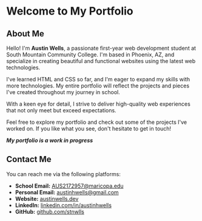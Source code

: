 # Welcome to My Portfolio

## About Me

Hello! I'm **Austin Wells**, a passionate first-year web development student at South Mountain Community College. I'm based in Phoenix, AZ, and specialize in creating beautiful and functional websites using the latest web technologies.

I've learned HTML and CSS so far, and I'm eager to expand my skills with more technologies. My entire portfolio will reflect the projects and pieces I've created throughout my journey in school.

With a keen eye for detail, I strive to deliver high-quality web experiences that not only meet but exceed expectations.

Feel free to explore my portfolio and check out some of the projects I've worked on. If you like what you see, don't hesitate to get in touch!

***My portfolio is a work in progress***

## Contact Me

You can reach me via the following platforms:

- **School Email:** [AUS2172957@maricopa.edu](mailto:AUS2172957@maricopa.edu)
- **Personal Email:** [austinhwells@gmail.com](mailto:austinhwells@gmail.com)
- **Website:** [austinwells.dev](https://austinwells.dev)
- **LinkedIn:** [linkedin.com/in/austinhwells](https://linkedin.com/in/austinhwells)
- **GitHub:** [github.com/stnwlls](https://github.com/stnwlls)
